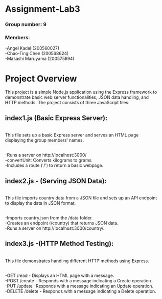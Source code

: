 # Assignment-Lab3

### Group number: 9
### Members:
-Angel Kadel (200560027)
</br>-Chao-Ting Chen (200568624)
</br>-Masashi Maruyama (200575894)

# Project Overview
<p>This project is a simple Node.js application using the Express framework to demonstrate basic web server functionalities, JSON data handling, and HTTP methods. The project consists of three JavaScript files:</p>

## index1.js (Basic Express Server):
</br> This file sets up a basic Express server and serves an HTML page displaying the group members' names.

</br>-Runs a server on http://localhost:3000/
</br>-convertUnit: Converts kilograms to grams.
</br>-Includes a route ('/') to return a basic webpage.

## index2.js - (Serving JSON Data):
</br>This file imports country data from a JSON file and sets up an API endpoint to display the data in JSON format.

</br>-Imports country.json from the /data folder.
</br>-Creates an endpoint (/country) that returns JSON data.
</br>-Runs a server on http://localhost:3000/country/.


## index3.js -(HTTP Method Testing):
</br>This file demonstrates handling different HTTP methods using Express.

</br>-GET /read - Displays an HTML page with a message.
</br>-POST /create - Responds with a message indicating a Create operation.
</br>-PUT /update -Responds with a message indicating an Update operation.
</br>-DELETE /delete - Responds with a message indicating a Delete operation.

